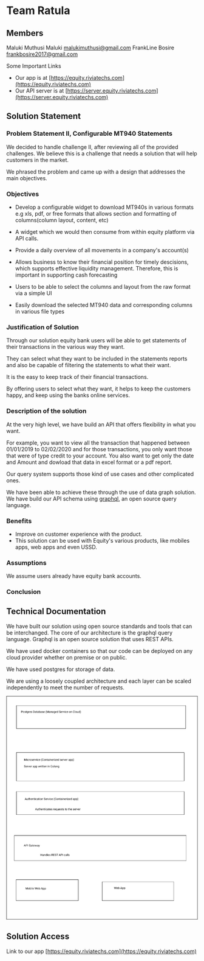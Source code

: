 # Team Ratula

## Members

Maluki Muthusi Maluki [malukimuthusi@gmail.com](malukimuthusi@gmail.com)
FrankLine Bosire [frankbosire2017@gmail.com](frankbosire2017@gmail.com)

Some Important Links

- Our app is at [https://equity.riviatechs.com](https://equity.riviatechs.com)
- Our API server is at [https://server.equity.riviatechs.com](https://server.equity.riviatechs.com)

## Solution Statement

### Problem Statement II, Configurable MT940 Statements

We decided to handle challenge II, after reviewing all of the provided challenges. We believe this is a challenge that needs a solution that will help customers in the market.

We phrased the problem and came up with a design that addresses the main objectives.

### Objectives

- Develop a configurable widget to download MT940s in various formats e.g xls, pdf, or free formats that allows section and formatting of columns(column layout, content, etc)

- A widget which we would then consume from within equity platform via API calls.

- Provide a daily overview of all movements in a company's account(s)

- Allows business to know their financial position for timely descisions, which supports effective liquidity management. Therefore, this is important in supporting cash forecasting

- Users to be able to select the columns and layout from the raw format via a simple UI

- Easily download the selected MT940 data and corresponding columns in various file types

### Justification of Solution

Through our solution equity bank users will be able to get statements of their transactions in the various way they want.

They can select what they want to be included in the statements reports and also be capable of filtering the statements to what their want.

It is the easy to keep track of their financial transactions.

By offering users to select what they want, it helps to keep the customers happy, and keep using the banks online services.

### Description of the solution

At the very high level, we have build an API that offers flexibility in what you want.

For example, you want to view all the transaction that happened between 01/01/2019 to 02/02/2020 and for those transactions, you only want those that were of type credit to your account. You also want to get only the date and Amount and dowload that data in excel format or a pdf report.

Our query system supports those kind of use cases and other complicated ones.

We have been able to achieve these through the use of data graph solution. We have build our API schema using [graphql](https://graphql.org), an open source query language.

### Benefits

- Improve on customer experience with the product.
- This solution can be used with Equity's various products, like mobiles apps, web apps and even USSD.

### Assumptions

We assume users already have equity bank accounts.

### Conclusion

## Technical Documentation

We have built our solution using open source standards and tools that can be interchanged. The core of our architecture is the graphql query language. Graphql is an open source solution that uses REST APIs.

We have used docker containers so that our code can be deployed on any cloud provider whether on premise or on public.

We have used postgres for storage of data.

We are using a loosely coupled architecture and each layer can be scaled independently to meet the number of requests.

![Architecture](arch.png)

## Solution Access

Link to our app [https://equity.riviatechs.com](https://equity.riviatechs.com)
